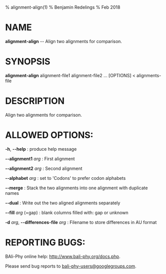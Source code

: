 % alignment-align(1)
% Benjamin Redelings
% Feb 2018

# NAME

**alignment-align** -- Align two alignments for comparison.

# SYNOPSIS

**alignment-align** alignment-file1 alignment-file2 ... [OPTIONS] < alignments-file

# DESCRIPTION

Align two alignments for comparison.

# ALLOWED OPTIONS:
**-h**, **--help**
: produce help message

**--alignment1** _arg_
: First alignment

**--alignment2** _arg_
: Second alignment

**--alphabet** _arg_
: set to 'Codons' to prefer codon alphabets

**--merge**
: Stack the two alignments into one alignment with duplicate names

**--dual**
: Write out the two aligned alignments separately

**--fill** _arg_ (=gap)
: blank columns filled with: gap or unknown

**-d** _arg_, **--differences-file** _arg_
: Filename to store differences in AU format


# REPORTING BUGS:
 BAli-Phy online help: <http://www.bali-phy.org/docs.php>.

Please send bug reports to <bali-phy-users@googlegroups.com>.

